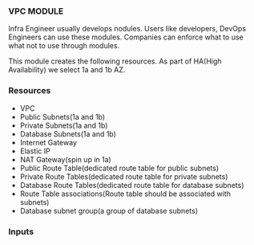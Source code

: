 ### VPC MODULE
Infra Engineer usually develops nodules. Users like developers, DevOps Engineers can use these modules. Companies can enforce what to use what not to use through modules.

This module creates the following resources. As part of HA(High Availability) we select 1a and 1b AZ.

### Resources
* VPC
* Public Subnets(1a and 1b)
* Private Subnets(1a and 1b)
* Database Subnets(1a and 1b)
* Internet Gateway
* Elastic IP
* NAT Gateway(spin up in 1a)
* Public Route Table(dedicated route table for public subnets)
* Private Route Tables(dedicated route table for private subnets)
* Database Route Tables(dedicated route table for database subnets)
* Route Table associations(Route table should be associated with subnets)
* Database subnet group(a group of database subnets)

### Inputs


